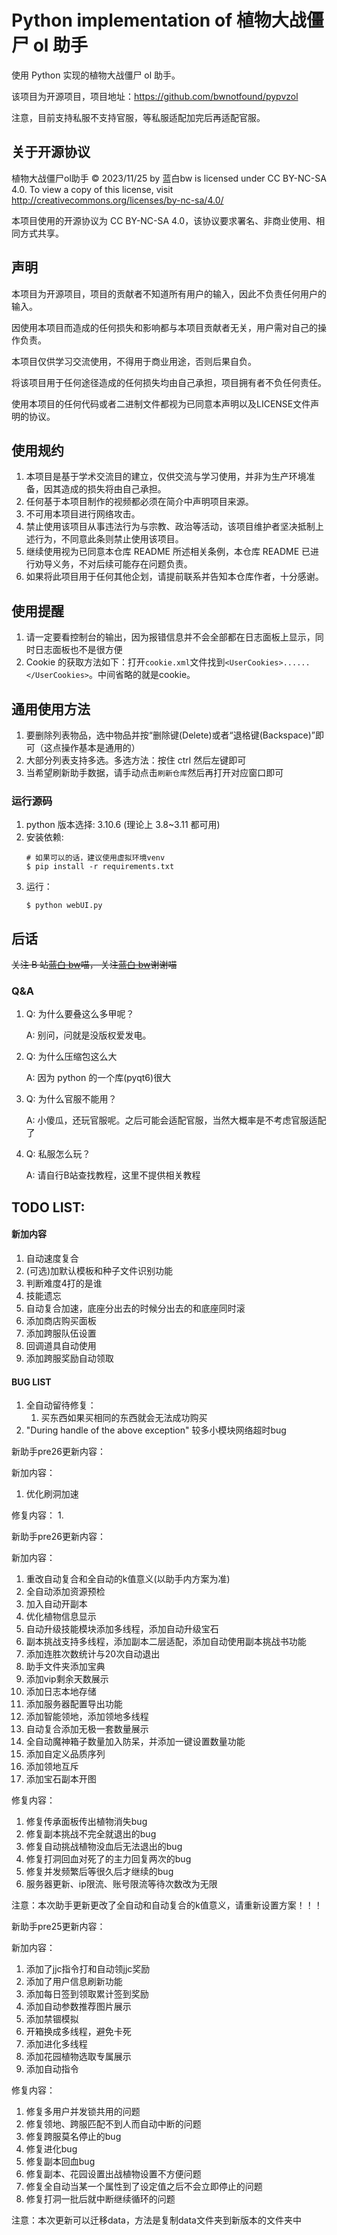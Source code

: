 # Python implementation of 植物大战僵尸 ol 助手

使用 Python 实现的植物大战僵尸 ol 助手。

该项目为开源项目，项目地址：https://github.com/bwnotfound/pypvzol

注意，目前支持私服不支持官服，等私服适配加完后再适配官服。

## 关于开源协议

植物大战僵尸ol助手 © 2023/11/25 by 蓝白bw is licensed under CC BY-NC-SA 4.0. To view a copy of this license, visit http://creativecommons.org/licenses/by-nc-sa/4.0/

本项目使用的开源协议为 CC BY-NC-SA 4.0，该协议要求署名、非商业使用、相同方式共享。

## 声明

本项目为开源项目，项目的贡献者不知道所有用户的输入，因此不负责任何用户的输入。

因使用本项目而造成的任何损失和影响都与本项目贡献者无关，用户需对自己的操作负责。

本项目仅供学习交流使用，不得用于商业用途，否则后果自负。

将该项目用于任何途径造成的任何损失均由自己承担，项目拥有者不负任何责任。

使用本项目的任何代码或者二进制文件都视为已同意本声明以及LICENSE文件声明的协议。

## 使用规约

1.  本项目是基于学术交流目的建立，仅供交流与学习使用，并非为生产环境准备，因其造成的损失将由自己承担。
2.  任何基于本项目制作的视频都必须在简介中声明项目来源。
3.  不可用本项目进行网络攻击。
4.  禁止使用该项目从事违法行为与宗教、政治等活动，该项目维护者坚决抵制上述行为，不同意此条则禁止使用该项目。
5.  继续使用视为已同意本仓库 README 所述相关条例，本仓库 README 已进行劝导义务，不对后续可能存在问题负责。
6.  如果将此项目用于任何其他企划，请提前联系并告知本仓库作者，十分感谢。

## 使用提醒

1.  请一定要看控制台的输出，因为报错信息并不会全部都在日志面板上显示，同时日志面板也不是很方便
2.  Cookie 的获取方法如下：打开`cookie.xml`文件找到`<UserCookies>......</UserCookies>`。中间省略的就是cookie。

## 通用使用方法

1.  要删除列表物品，选中物品并按“删除键(Delete)或者“退格键(Backspace)”即可（这点操作基本是通用的）
2.  大部分列表支持多选。多选方法：按住 ctrl 然后左键即可
3.  当希望刷新助手数据，请手动点击`刷新仓库`然后再打开对应窗口即可

### 运行源码

1.  python 版本选择: 3.10.6 (理论上 3.8~3.11 都可用)
2.  安装依赖:
    ```shell
    # 如果可以的话，建议使用虚拟环境venv
    $ pip install -r requirements.txt
    ```
3.  运行：
    ```shell
    $ python webUI.py
    ```

## 后话

~~关注 B 站[蓝白 bw](https://space.bilibili.com/107433411)喵， 关注[蓝白 bw](https://space.bilibili.com/107433411)谢谢喵~~

### Q&A

1.  Q: 为什么要叠这么多甲呢？

    A: 别问，问就是没版权爱发电。

2.  Q: 为什么压缩包这么大

    A: 因为 python 的一个库(pyqt6)很大

3.  Q: 为什么官服不能用？

    A: 小傻瓜，还玩官服呢。之后可能会适配官服，当然大概率是不考虑官服适配了

4.  Q: 私服怎么玩？

    A: 请自行B站查找教程，这里不提供相关教程


## TODO LIST:

#### 新加内容

1.  自动速度复合
2.  (可选)加默认模板和种子文件识别功能
3.  判断难度4打的是谁
4.  技能遗忘
5.  自动复合加速，底座分出去的时候分出去的和底座同时滚
6.  添加商店购买面板                            
7.  添加跨服队伍设置
8.  回调道具自动使用
9.  添加跨服奖励自动领取


#### BUG LIST

1. 全自动留待修复：
   1. 买东西如果买相同的东西就会无法成功购买
2. "During handle of the above exception" 较多小模块网络超时bug


新助手pre26更新内容：

新加内容：
1.  优化刷洞加速

修复内容：
1.  

新助手pre26更新内容：

新加内容：
1.  重改自动复合和全自动的k值意义(以助手内方案为准)
2.  全自动添加资源预检
3.  加入自动开副本
4.  优化植物信息显示
5.  自动升级技能模块添加多线程，添加自动升级宝石
6.  副本挑战支持多线程，添加副本二层适配，添加自动使用副本挑战书功能
7.  添加连胜次数统计与20次自动退出
8.  助手文件夹添加宝典
9.  添加vip剩余天数展示
10. 添加日志本地存储
11. 添加服务器配置导出功能
12. 添加智能领地，添加领地多线程
13. 自动复合添加无极一套数量展示
14. 全自动魔神箱子数量加入防呆，并添加一键设置数量功能
15. 添加自定义品质序列
16. 添加领地互斥
17. 添加宝石副本开图

修复内容：
1.  修复传承面板传出植物消失bug
2.  修复副本挑战不完全就退出的bug
3.  修复自动挑战植物没血后无法退出的bug
4.  修复打洞回血对死了的主力回复两次的bug
5.  修复并发频繁后等很久后才继续的bug
6.  服务器更新、ip限流、账号限流等待次数改为无限

注意：本次助手更新更改了全自动和自动复合的k值意义，请重新设置方案！！！


新助手pre25更新内容：

新加内容：
1.  添加了jjc指令打和自动领jjc奖励
2.  添加了用户信息刷新功能
3.  添加每日签到领取累计签到奖励
4.  添加自动参数推荐图片展示
5.  添加禁锢模拟
6.  开箱换成多线程，避免卡死
7.  添加进化多线程
8.  添加花园植物选取专属展示
9.  添加自动指令

修复内容：
1.  修复多用户并发锁共用的问题
2.  修复领地、跨服匹配不到人而自动中断的问题
3.  修复跨服莫名停止的bug
4.  修复进化bug
5.  修复副本回血bug
6.  修复副本、花园设置出战植物设置不方便问题
7.  修复全自动当某一个属性到了设定值之后不会立即停止的问题
8.  修复打洞一批后就中断继续循环的问题

注意：本次更新可以迁移data，方法是复制data文件夹到新版本的文件夹中